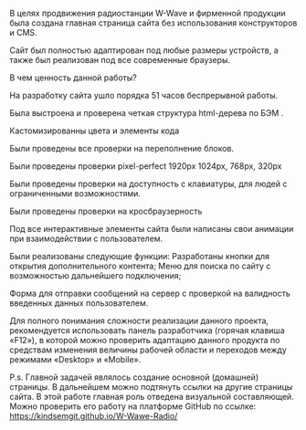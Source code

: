 В целях продвижения радиостанции W-Wave и фирменной продукции была создана главная страница сайта без использования конструкторов и CMS. 

Сайт был полностью адаптирован под любые размеры устройств, а также был реализован под все современные браузеры.

В чем ценность данной работы?

На разработку сайта ушло порядка 51 часов беспрерывной работы. 

Была выстроена и проверена четкая структура html-дерева по БЭМ . 

Кастомизированны цвета и элементы  кода 

Были проведены все проверки на переполнение блоков. 

Были проведены проверки pixel-perfect 1920px 1024px, 768px, 320px

Были проведены проверки на доступность с клавиатуры, для людей с ограниченными возможностями.

Были проведены проверки на кросбраузерность

Под все интерактивные элементы сайта были написаны свои анимации при взаимодействии с пользователем. 

Были реализованы следующие функции: 
Разработаны кнопки для открытия дополнительного контента; 
Меню для поиска по сайту с возможностью дальнейшего подключения;

Форма для отправки сообщений на сервер с проверкой на валидность введенных данных пользователем.

Для полного понимания сложности реализации данного проекта, рекомендуется использовать панель разработчика (горячая клавиша «F12»), в которой можно проверить адаптацию данного продукта по средствам изменения величины рабочей области и переходов между режимами «Desktop» и «Mobile».

P.s. Главной задачей являлось создание основной (домашней) страницы. В дальнейшем можно подтянуть ссылки на другие страницы сайта.  В этой работе главная роль отведена визуальной составляющей.
Можно проверить его работу на платформе GitHub по ссылке: https://kindsemgit.github.io/W-Wawe-Radio/
